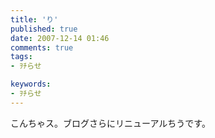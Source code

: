 ```yaml
---
title: 'り'
published: true
date: 2007-12-14 01:46
comments: true
tags:
- ｦﾁらせ

keywords:
- ｦﾁらせ
---
```

こんちゃス。ブログさらにリニューアルちうです。